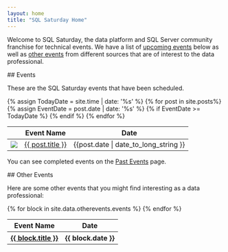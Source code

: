 ```yaml
---
layout: home
title: "SQL Saturday Home"
---
```

Welcome to SQL Saturday, the data platform and SQL Server community franchise for technical events. We have a list of <a href="#events">upcoming events</a> below as well as <a href="#other">other events</a> from different sources that are of interest to the data professional.

<div <div id="upcomingevents" class="page-section">
## <a name="events"></a>Events

These are the SQL Saturday events that have been scheduled.

<table cellspacing=0 class="table table-hover table-borderless table-sortable mt-3" width="100%">
  <thead>
        <tr>
          <th scope="col"></th>
          <th scope="col">Event Name</th>
          <th scope="col">Date</th>
        </tr>
      </thead>
      <tbody>
  {% assign TodayDate = site.time | date: '%s' %}
  {% for post in site.posts%}
  {% assign EventDate = post.date | date: '%s' %}
   {% if EventDate >= TodayDate %}
    <tr>
    <td><img src="{{ post.thumb }}"></td>
      <td><a href="{{ post.url | absolute_url }}">{{ post.title }}</a>
      </td>
      <td>{{post.date | date_to_long_string }}</td>
    </tr>
   {% endif %}
  {% endfor %}
  </tbody>
</table>

You can see completed events on the [Past Events](past) page.
</div>

<div id="otherevents" class="page-section">
## <a name="other"></a>Other Events

Here are some other events that you might find interesting as a data professional:

<table cellspacing=0 class="table table-hover table-borderless table-sortable mt-3" width="100%">
  <thead>
        <tr>
          <th scope="col">Event Name</th>
          <th scope="col">Date</th>
        </tr>
  </thead>
  <tbody>
        {% for block in site.data.otherevents.events %}
        <tr>
          <th scope="col"><a href="{{ block.url }}">{{ block.title }}</a></th>
          <th scope="col">{{ block.date }}</th>
        </tr>
        {% endfor %}
  </tbody>

</div>